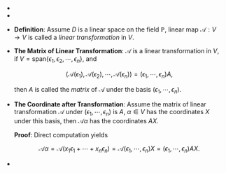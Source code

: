-
-
- **Definition**: Assume $D$ is a linear space on the field $\mathbb{P}$, linear map $\mathcal{A}: V \rightarrow V$ is called a _linear transformation_ in $V$.
- **The Matrix of Linear Transformation**: $\mathcal{A}$ is a linear transformation in $V$, if $V = \mathrm{span}\{\epsilon_1,\epsilon_2,\cdots,\epsilon_n\}$, and
  
  $$ (\mathcal{A}(\epsilon_1),\mathcal{A}(\epsilon_2),\cdots,\mathcal{A}(\epsilon_n)) = (\epsilon_1,\cdots,\epsilon_n)A, $$
  
  then $A$ is called the _matrix_ of $\mathcal{A}$ under the basis $(\epsilon_1,\cdots,\epsilon_n)$.
- **The Coordinate after Transformation**: Assume the matrix of linear transformation $\mathcal{A}$ under $(\epsilon_1,\cdots,\epsilon_n)$ is $A$, $\alpha \in V$ has the coordinates $X$ under this basis, then $\mathcal{A}\alpha$ has the coordinates $AX$.
  
  **Proof**: Direct computation yields
  
  $$ \mathcal{A}\alpha = \mathcal{A}(x_1\epsilon_1+ \cdots + x_n\epsilon_n) = \mathcal{A}(\epsilon_1,\cdots,\epsilon_n)X = (\epsilon_1,\cdots,\epsilon_n)AX. $$
-
